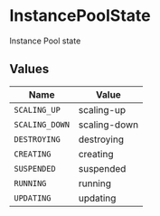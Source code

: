 # InstancePoolState

Instance Pool state


## Values

| Name           | Value          |
| -------------- | -------------- |
| `SCALING_UP`   | scaling-up     |
| `SCALING_DOWN` | scaling-down   |
| `DESTROYING`   | destroying     |
| `CREATING`     | creating       |
| `SUSPENDED`    | suspended      |
| `RUNNING`      | running        |
| `UPDATING`     | updating       |
